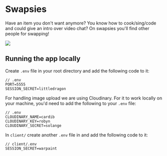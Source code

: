 # Swapsies

Have an item you don't want anymore? You know how to cook/sing/code and could give an intro over video chat? On swapsies you'll find other people for swapping!

![](https://images.unsplash.com/photo-1579208575657-c595a05383b7?ixlib=rb-1.2.1&ixid=eyJhcHBfaWQiOjEyMDd9&auto=format&fit=crop&w=1350&q=80)

## Running the app locally

Create `.env` file in your root directory and add the following code to it:

```
// .env
PORT=5555
SESSION_SECRET=littledragon
```
For handling image upload we are using Cloudinary. For it to work locally on your machine, you'd need to add the following to your `.env` file:

```
// .env
CLOUDINARY_NAME=cardib
CLOUDINARY_KEY=robyn
CLOUDINARY_SECRET=solange
```

In `client/` create another `.env` file in and add the following code to it:

```
// client/.env
SESSION_SECRET=warpaint
```


